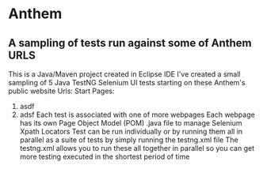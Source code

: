 # Anthem
## A sampling of tests run against some of Anthem URLS

This is a Java/Maven project created in Eclipse IDE 
I've created a small sampling of 5 Java TestNG Selenium UI tests starting on these Anthem's public website Urls:
Start Pages: 
1.  asdf  
2.  adsf
Each test is associated with one of more webpages
Each webpage has its own Page Object Model (POM) .java file to manage Selenium Xpath Locators
Test can be run individually or by running them all in parallel as a suite of tests by simply running the testng.xml file
The testng.xml allows you to run these all together in parallel so you can get more testing executed in the shortest period of time
